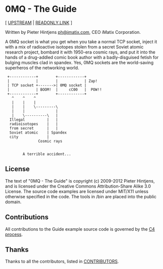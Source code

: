# 0MQ - The Guide

[ [UPSTREAM](https://github.com/booksbyus/zguide) | [READONLY.LINK](https://readonly.link/books/https://readonlylink-books.netlify.app/zguide/book.json) ]

Written by Pieter Hintjens <ph@imatix.com>, CEO iMatix Corporation.

A 0MQ socket is what you get when you take a normal TCP socket, inject it with a mix of radioactive isotopes stolen from a secret Soviet atomic research project, bombard it with 1950-era cosmic rays, and put it into the hands of a drug-addled comic book author with a badly-disguised fetish for bulging muscles clad in spandex.  Yes, 0MQ sockets are the world-saving superheros of the networking world.

```plaintext
 +------------+        +------------+
 |            |        |            | Zap!
 | TCP socket +------->| 0MQ socket |
 |            | BOOM!  |     cC00   |  POW!!
 +------------+        +------------+
   ^    ^    ^
   |    |    |
   |    |    \---------\
   |    |              |
   |    \----------\   |
  Illegal          |   |
  radioisotopes    |   |
  from secret      |   |
  Soviet atomic    | Spandex
  city             |
               Cosmic rays


        A terrible accident...
```

## License

The text of "0MQ - The Guide" is copyright (c) 2009-2012 Pieter Hintjens, and is licensed under the Creative Commons Attribution-Share Alike 3.0 License. The source code examples are licensed under MIT/X11 unless otherwise specified in the code. The tools in /bin are placed into the public domain.

## Contributions

All contributions to the Guide example source code is governed by the [C4 process](http://rfc.zeromq.org/spec:16).

## Thanks

Thanks to all the contributors, listed in [CONTRIBUTORS](CONTRIBUTORS).
